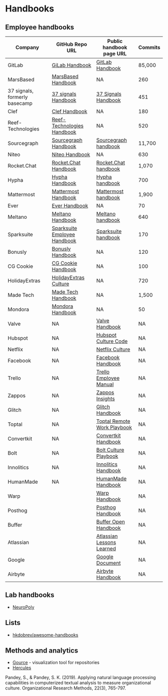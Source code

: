 # Handbooks

## Employee handbooks

| Company           | GitHub Repo URL                                                                 | Public handbook page URL                                                                                                 | Commits |
|-------------------|---------------------------------------------------------------------------------|--------------------------------------------------------------------------------------------------------------------------| ------- |
| GitLab            | [GiLab Handbook](https://gitlab.com/gitlab-com/content-sites/handbook)          | [GitLab Handbook](https://handbook.gitlab.com/)                                                                          | 85,000  |
| MarsBased         | [MarsBased Handbook](https://github.com/MarsBased/handbook)                     | NA                                                                                                                       | 260     |
| 37 signals, formerly basecamp| [37 signals Handbook](https://github.com/basecamp/handbook)          | [37 Signals Handbook](https://basecamp.com/handbook)                                                                     | 451     |
| Clef              | [Clef Handbook](https://github.com/clef/handbook)                               | NA                                                                                                                       | 180     |
| Reef-Technologies | [Reef-Technologies Handbook](https://github.com/reef-technologies/handbook)     | NA                                                                                                                       | 520     |
| Sourcegraph       | [Sourcegraph Handbook](https://github.com/sourcegraph/handbook)                 | [Sourcegraph handbook](https://basecamp.com/handbook)                                                                    | 11,700  |
| Niteo             | [Niteo Handbook](https://github.com/teamniteo/handbook)                         | NA                                                                                                                       | 630     |
| Rocket.Chat       | [Rocket.Chat Handbook](https://github.com/RocketChat/handbook)                  | [Rocket.Chat handbook](https://handbook.rocket.chat/space/Handbook)                                                      | 1,070   |
| Hypha             | [Hypha Handbook](https://github.com/hyphacoop/handbook)                         | [Hypha handbook](https://handbook.hypha.coop/)                                                                           | 700     |
| Mattermost        | [Mattermost Handbook](https://github.com/mattermost/mattermost-handbook)        | [Mattermost handbook](https://handbook.mattermost.com/)                                                                  | 1,900   |
| Ever              | [Ever Handbook](https://github.com/ever-co/handbook)                            | NA                                                                                                                       | 70      |
| Meltano           | [Meltano Handbook](https://github.com/meltano/handbook)                         | [Meltano handbook](https://handbook.meltano.com/)                                                                        | 640     |
| Sparksuite        | [Sparksuite Employee Handbook](https://github.com/sparksuite/employee-handbook) | [Sparksuite handbook](https://handbook.sparksuite.com/)                                                                  | 170     |
| Bonusly           | [Bonusly Handbook](https://github.com/bonusly/un-handbook)                      | NA                                                                                                                       | 120     |
| CG Cookie         | [CG Cookie Handbook](https://github.com/CGCookie/handbook)                      | NA                                                                                                                       | 100     |
| HolidayExtras     | [HolidayExtras Culture](https://github.com/holidayextras/culture)               | NA                                                                                                                       | 720     |
| Made Tech         | [Made Tech Handbook](https://github.com/madetech/handbook)                      | NA                                                                                                                       | 1,500   |
| Mondora           | [Mondora Handbook](https://github.com/mondora/handbook)                         | NA                                                                                                                       | 50      |
| Valve             | NA                                                                              | [Valve Handbook](https://assets.sbnation.com/assets/1074301/Valve_Handbook_LowRes.pdf)                                   | NA      |
| Hubspot           | NA                                                                              | [Hubspot Culture Code](https://de.slideshare.net/slideshow/the-hubspot-culture-code-creating-a-company-we-love/17415022) | NA      |
| Netflix           | NA                                                                              | [Netflix Culture](https://igormroz.com/documents/netflix_culture.pdf)                                                    | NA      |
| Facebook          | NA                                                                              | [Facebook Handbook](https://airows.com/creative/a-look-inside-the-beautiful-handbook-facebook-gives-all-new-employees)   | NA      |
| Trello            | NA                                                                              | [Trello Employee Manual](https://trello.com/b/HbTEX5hb/employee-manual)                                                  | NA      |
| Zappos            | NA                                                                              | [Zappos Insights](https://www.zappos.com/c/zappos-insights)                                                              | NA      |
| Glitch            | NA                                                                              | [Glitch Handbook](https://handbook.glitch.me/)                                                                           | NA      |
| Toptal            | NA                                                                              | [Toptal Remote Work Playbook](https://www.toptal.com/remote-work-playbook)                                               | NA      |
| Convertkit        | NA                                                                              | [Convertkit Handbook](https://convertkit.com/handbook)                                                                   | NA      |
| Bolt              | NA                                                                              | [Bolt Culture Playbook](https://conscious.org/bolts-conscious-culture-culture-playbook/)                                 | NA      |
| Innolitics        | NA                                                                              | [Innolitics Handbook](https://innolitics.com/about/handbook/)                                                            | NA      |
| HumanMade         | NA                                                                              | [HumanMade Handbook](https://handbook.hmn.md/)                                                                           | NA      |
| Warp              |                                                                                 | [Warp Handbook](https://warpdev.notion.site/Public-Warp-How-We-Work-b872d41a1da743fca18220a731aeba48)                    | NA      |
| Posthog           |                                                                                 | [Posthog Handbook](https://posthog.com/handbook)                                                                         | NA      |
| Buffer            |                                                                                 | [Buffer Open Handbook](https://buffer.com/open)                                                                          | NA      |
| Atlassian         |                                                                                 | [Atlassian Lessons Learned](https://atlassianblog.wpengine.com/wp-content/uploads/2024/01/lessonslearned.pdf)            | NA      |
| Google            |                                                                                 | [Google Document](https://docs.google.com/document/d/1MiDUOqiY8UHUxbHqe9sVa8rezFplnl1b2HBxAZGKGh8/edit)                  | NA      |
| Airbyte           |                                                                                 | [Airbyte Handbook](https://handbook.airbyte.com/)                                                                        | NA      |


## Lab handbooks

- [NeuroPoly](https://neuro.polymtl.ca/README.html)

## Lists

- [hkdobrev/awesome-handbooks](https://github.com/hkdobrev/awesome-handbooks)

## Methods and analytics

- [Gource](https://github.com/acaudwell/Gource) - visualization tool for repositories
- [Hercules](https://github.com/src-d/hercules)

Pandey, S., & Pandey, S. K. (2019). Applying natural language processing capabilities in computerized textual analysis to measure organizational culture. Organizational Research Methods, 22(3), 765-797.

